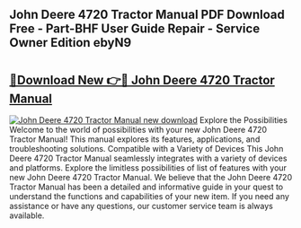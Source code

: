 ## John Deere 4720 Tractor Manual PDF Download Free - Part-BHF User Guide Repair - Service Owner Edition ebyN9

# <h2><a href="http://bc92715.oget.top/?id=John+Deere+4720+Tractor+Manual">🔗Download New 👉🔴 John Deere 4720 Tractor Manual</a></h2>

[![John Deere 4720 Tractor Manual new download](https://i.imgur.com/5g1atiW.png)](http://bc92715.oget.top/?id=John+Deere+4720+Tractor+Manual)
Explore the Possibilities Welcome to the world of possibilities with your new John Deere 4720 Tractor Manual! This manual explores its features, applications, and troubleshooting solutions. Compatible with a Variety of Devices This John Deere 4720 Tractor Manual seamlessly integrates with a variety of devices and platforms. Explore the limitless possibilities of list of features with your new John Deere 4720 Tractor Manual. We believe that the John Deere 4720 Tractor Manual has been a detailed and informative guide in your quest to understand the functions and capabilities of your new item. If you need any assistance or have any questions, our customer service team is always available.
